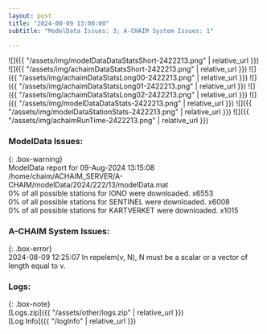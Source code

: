 ```yaml
---
layout: post
title: "2024-08-09 13:00:00"
subtitle: "ModelData Issues: 3; A-CHAIM System Issues: 1"

---
```


![]({{ "/assets/img/modelDataDataStatsShort-2422213.png" | relative_url }})
![]({{ "/assets/img/achaimDataStatsShort-2422213.png" | relative_url }})
![]({{ "/assets/img/achaimDataStatsLong00-2422213.png" | relative_url }})
![]({{ "/assets/img/achaimDataStatsLong01-2422213.png" | relative_url }})
![]({{ "/assets/img/achaimDataStatsLong02-2422213.png" | relative_url }})
![]({{ "/assets/img/modelDataDataStats-2422213.png" | relative_url }})
![]({{ "/assets/img/modelDataStationStats-2422213.png" | relative_url }})
![]({{ "/assets/img/achaimRunTime-2422213.png" | relative_url }})


### ModelData Issues:  
  
{: .box-warning}  
 ModelData report for 09-Aug-2024 13:15:08   
 /home/chaim/ACHAIM_SERVER/A-CHAIM/modelData/2024/222/13/modelData.mat   
 0% of all possible stations for IONO were downloaded. x6553   
 0% of all possible stations for SENTINEL were downloaded. x6008   
 0% of all possible stations for KARTVERKET were downloaded. x1015   
  
### A-CHAIM System Issues:  
  
{: .box-error}  
2024-08-09 12:25:07 In repelem(v, N), N must be a scalar or a vector of length equal to v.  

### Logs:  
  
{: .box-note}  
[Logs.zip]({{ "/assets/other/logs.zip" | relative_url }})  
[Log Info]({{ "/logInfo" | relative_url }})  
